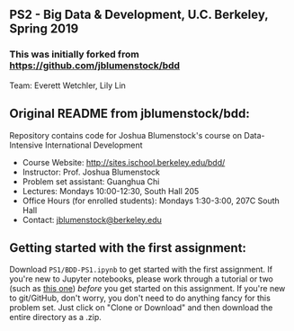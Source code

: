 ## PS2 - Big Data & Development, U.C. Berkeley, Spring 2019

### This was initially forked from https://github.com/jblumenstock/bdd

Team: Everett Wetchler, Lily Lin

## Original README from jblumenstock/bdd:

Repository contains code for Joshua Blumenstock's course on Data-Intensive International Development

- Course Website: http://sites.ischool.berkeley.edu/bdd/ 
- Instructor: Prof. Joshua Blumenstock
- Problem set assistant: Guanghua Chi
- Lectures: Mondays 10:00-12:30, South Hall 205
- Office Hours (for enrolled students): Mondays 1:30-3:00, 207C South Hall
- Contact: jblumenstock@berkeley.edu

## Getting started with the first assignment:

Download `PS1/BDD-PS1.ipynb` to get started with the first assignment. If you're new to Jupyter notebooks, please work through a tutorial or two (such as [this one](http://opentechschool.github.io/python-data-intro/core/notebook.html)) *before* you get started on this assignment. If you're new to git/GitHub, don't worry, you don't need to do anything fancy for this problem set. Just click on "Clone or Download" and then download the entire directory as a .zip.
